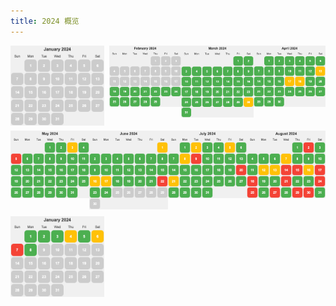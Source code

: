 ```yaml
---
title: 2024 概览
---
```


<div style="display: flex; align-items: flex-start;">
  <img width="150" style="margin-right: 8px" src="./images/2024-01.png" />
  <a href="./2024-02.md"><img width="150" style="margin-right: 8px" src="./images/2024-02.png" /></a>
  <a href="./2024-03.md"><img width="150" style="margin-right: 8px" src="./images/2024-03.png" /></a>
  <a href="./2024-04.md"><img width="150" style="margin-right: 8px" src="./images/2024-04.png" /></a>
</div>

<div style="display: flex; align-items: flex-start; margin-top: 8px">
  <a href="./2024-05.md"><img width="150" style="margin-right: 8px" src="./images/2024-05.png" /></a>
  <a href="./2024-06.md"><img width="150" style="margin-right: 8px" src="./images/2024-06.png" /></a>
  <a href="./2024-07.md"><img width="150" style="margin-right: 8px" src="./images/2024-07.png" /></a>
  <a href="./2024-08.md"><img width="150" style="margin-right: 8px" src="./images/2024-08.png" /></a>
</div>

<div style="display: flex; align-items: flex-start; margin-top: 8px">
  <a href="./2024-09.md"><img width="150" style="margin-right: 8px" src="./images/2024-09.png" /></a>
</div>
